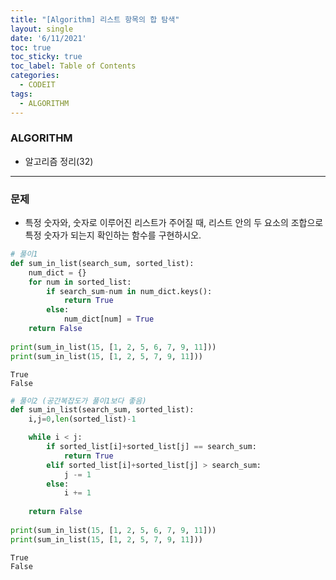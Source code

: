 ```yaml
---
title: "[Algorithm] 리스트 항목의 합 탐색"
layout: single
date: '6/11/2021'
toc: true
toc_sticky: true
toc_label: Table of Contents
categories:
  - CODEIT
tags:
  - ALGORITHM
---
```


### ALGORITHM
* 알고리즘 정리(32)

---

### 문제
* 특정 숫자와, 숫자로 이루어진 리스트가 주어질 때, 리스트 안의 두 요소의 조합으로 특정 숫자가 되는지 확인하는 함수를 구현하시오.


```python
# 풀이1
def sum_in_list(search_sum, sorted_list):
    num_dict = {}
    for num in sorted_list:
        if search_sum-num in num_dict.keys():
            return True
        else:
            num_dict[num] = True
    return False
            
print(sum_in_list(15, [1, 2, 5, 6, 7, 9, 11]))
print(sum_in_list(15, [1, 2, 5, 7, 9, 11]))
```

    True
    False



```python
# 풀이2 (공간복잡도가 풀이1보다 좋음)
def sum_in_list(search_sum, sorted_list):
    i,j=0,len(sorted_list)-1

    while i < j:
        if sorted_list[i]+sorted_list[j] == search_sum:
            return True
        elif sorted_list[i]+sorted_list[j] > search_sum:
            j -= 1
        else:
            i += 1
    
    return False
            
print(sum_in_list(15, [1, 2, 5, 6, 7, 9, 11]))
print(sum_in_list(15, [1, 2, 5, 7, 9, 11]))
```

    True
    False

